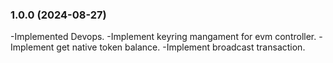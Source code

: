 ### 1.0.0 (2024-08-27)

-Implemented Devops.
-Implement keyring mangament for evm controller.
-Implement get native token balance.
-Implement broadcast transaction.
